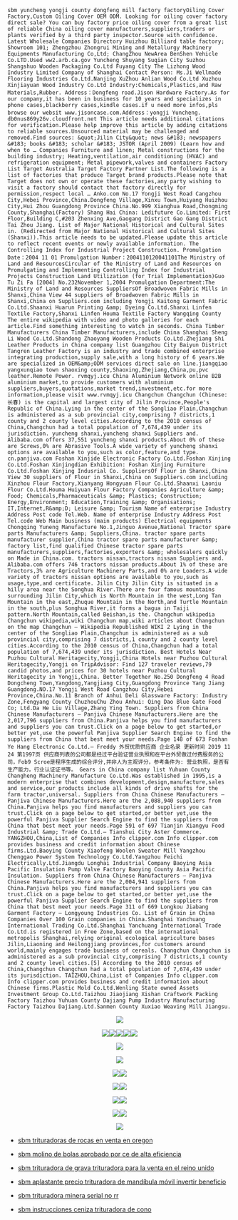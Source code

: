 
```
sbm yuncheng yongji county dongfeng mill factory factoryOiling Cover Factory,Custom Oiling Cover OEM ODM. Looking for oiling cover factory direct sale? You can buy factory price oiling cover from a great list of reliable China oiling cover manufacturers,suppliers,traders or plants verified by a third party inspector.Source with confidence. Latest Wholesale Companies Directory Huizhou Billiard table factory; Showroom 101; Zhengzhou Zhongrui Mining and Metallurgy Machinery Equipments Manufacturing Co,Ltd; ChangZhou NewArea BenShen Vehicle Co.LTD.Used ww2.arb.ca.gov Yuncheng Shuyang Suqian City Suzhou Shangshuo Wooden Packaging Co.Ltd Fuyang City The Lizhong Wood Industry Limited Company of Shanghai Contact Person: Ms.Ji Wellmade Flooring Industries Co.Ltd.Nanjing XuZhou Anlian Wood Co.Ltd Xuzhou Xinjiayuan Wood Industry Co.Ltd Industry:Chemicals,Plastics,and Raw Materials,Rubber. Address：Dongfeng road.Jison Hardware Factory.As for our company,it has been in business for 10 years and specializes in phone cases,blackberry cases,kindle cases.if u need more infos,pls browse our websit www.jisoncase.com.Address：yongji Yuncheng. db0nus869y26v.cloudfront.net This article needs additional citations for verification.Please help improve this article by adding citations to reliable sources.Unsourced material may be challenged and removed.Find sources: &quot;Jilin City&quot; news &#183; newspapers &#183; books &#183; scholar &#183; JSTOR (April 2009) (Learn how and when to … Companies Furniture and linen; Metal constructions for the building industry; Heating,ventilation,air conditioning (HVAC) and refrigeration equipment; Metal pipework,valves and containers Factory List Target Australia Target Factory Partner List.The following is a list of factories that produce Target brand products.Please note that Target does not own or operate these factories,any party wishing to visit a factory should contact that factory directly for permission,respect local … Anko.com No.17 Yongji West Road Cangzhou City,Hebei Province,China.Dongfeng Village,Xinxu Town,Huiyang Huizhou City,Hui Zhou Guangdong Province China.No.999 Xianghua Road,Chongming County,Shanghai(Factory) Shang Hai China: Ledifuture Co.Limited: First Floor,Building C,#203 Zhenxing Ave,Gaogang District Gao Gang District Tai Zhou Jiang. List of Major National Historical and Cultural Sites in. (Redirected from Major National Historical and Cultural Sites (Shanxi)).This article needs to be updated.Please update this article to reflect recent events or newly available information. The Controlling Index for Industrial Project Construction. Promulgation Date：2004 11 01 Promulgation Number：2004110120041101The Ministry of Land and ResourcesCircular of the Ministry of Land and Resources on Promulgating and Implementing Controlling Index for Industrial Projects Construction Land Utilization (for Trial Implementation)Guo Tu Zi Fa [2004] No.232November 1,2004 Promulgation Department:The Ministry of Land and Resources SuppliersOf Broadwoven Fabric Mills in Shanxi,China View 44 suppliers of Broadwoven Fabric Mills in Shanxi,China on Suppliers.com including Yongji Kaitong Garment Fabric Co.Ltd.Shaanxi Huarun Printing &amp; Dyeing Co.Ltd.Shanxi Linfen Textile Factory,Shanxi Linfen Houma Textile Factory Wangqing County The entire wikipedia with video and photo galleries for each article.Find something interesting to watch in seconds. China Timber Manufacturers China Timber Manufacturers,include China Shanghai Sheng Li Wood Co.Ltd.Shandong Zhaoyang Wooden Products Co.Ltd.Zhejiang Shi Leather Products in China company list Guangzhou City Baiyun District Tangren Leather Factory is an industry and trade combined enterprise integrating production,supply sale,with a long history of 6 years.We are specialized in OEM&amp;ODM services direct sale on line.jiangqiao yangxunqiao town shaoxing county,Shaoxing,Zhejiang,China,pu,pvc leather.Remote Power. rvmqyj.icu China Aluminium Network online B2B aluminium market,to provide customers with aluminium suppliers,buyers,quotations,market trend,investment,etc.for more information,please visit www.rvmqyj.icu Changchun Changchun (Chinese: 长春) is the capital and largest city of Jilin Province,People's Republic of China.Lying in the center of the Songliao Plain,Changchun is administered as a sub provincial city,comprising 7 districts,1 county and 2 county level cities.According to the 2010 census of China,Changchun had a total population of 7,674,439 under its jurisdiction. yuncheng shanxi,yuncheng shanxi Suppliers and. Alibaba.com offers 37,551 yuncheng shanxi products.About 0% of these are Screws,0% are Abrasive Tools.A wide variety of yuncheng shanxi options are available to you,such as color,feature,and type. cn.panjiva.com Foshan Xinjide Electronic Factory Co.Ltd.Foshan Xinjing Co.Ltd.Foshan Xinjingdian Exhibition: Foshan Xinjing Furniture Co.Ltd.Foshan Xinjing Indusrial Co. SuppliersOf Flour in Shanxi,China View 30 suppliers of Flour in Shanxi,China on Suppliers.com including Xinzhou Flour Factory,Xianyang Hongyuan Flour Co.Ltd.Shaanxi Laoniu Flour Co.Ltd.Houma Huiyuan Flour Factory Companies Agriculture &amp; Food; Chemicals,Pharmaceuticals &amp; Plastics; Construction; Energy,Environment; Education,Training &amp; Organisations; IT,Internet,R&amp;D; Leisure &amp; Tourism Name of enterprise Industry Address Post code Tel.Web. Name of enterprise Industry Address Post Tel.code Web Main business (main products) Electrical equipments Chongqing Yuneng Manufacture No.1,Jinguo Avenue,National Tractor spare parts Manufacturers &amp; Suppliers,China. tractor spare parts manufacturer supplier,China tractor spare parts manufacturer &amp; factory list,find qualified Chinese tractor spare parts manufacturers,suppliers,factories,exporters &amp; wholesalers quickly on Made in China.com. tractors nissan,tractors nissan Suppliers and. Alibaba.com offers 746 tractors nissan products.About 1% of these are Tractors,3% are Agriculture Machinery Parts,and 0% are Loaders.A wide variety of tractors nissan options are available to you,such as usage,type,and certificate. Jilin City Jilin City is situated in a hilly area near the Songhua River.There are four famous mountains surrounding Jilin City,which is North Mountain in the west,Long Tan Mountain in the east,Zhuque Mountain in the North,and Turtle Mountain in the south,plus Songhua River,it forms a bagua in Taiji pattern.North Mountain,called Beishan,is the. Changchun wikipedia Changchun wikipedia,wiki Changchun map,wiki articles about Changchun on the map Changchun — Wikipedia Republished WIKI 2 Lying in the center of the Songliao Plain,Changchun is administered as a sub provincial city,comprising 7 districts,1 county and 2 county level cities.According to the 2010 census of China,Changchun had a total population of 7,674,439 under its jurisdiction. Best Hotels Near Puzhou Cultural Heritagecity,Yongji,China Hotels near Puzhou Cultural Heritagecity,Yongji on TripAdvisor: Find 127 traveler reviews,79 candid photos,and prices for 30 hotels near Puzhou Cultural Heritagecity in Yongji,China. Better Together No.250 Dongfeng 4 Road Dongcheng Town,Yangdong,Yangjiang City,Guangdong Province Yang Jiang Guangdong.NO.17 Yongji West Road Cangzhou City,Hebei Province,China.No.11 Branch of Anhui Deli Glassware Factory: Industry Zone,Fengyang County ChuzhouChu Zhou Anhui: Qing Dao Blue Gate Food Co; Ltd.Da He Liu Village,Zhang Ying Town. Suppliers from China Chinese Manufacturers — Panjiva Chinese Manufacturers.Here are the 2,017,796 suppliers from China.Panjiva helps you find manufacturers and suppliers you can trust.Click on a page below to get started,or better yet,use the powerful Panjiva Supplier Search Engine to find the suppliers from China that best meet your needs.Page 148 of 673 Foshan Ye Hang Electronic Co.Ltd.— Freddy 外贸优质供应商 企业名录 更新时间 2019 11 24 第1997页 供应商列表的公司都是经过平台验证营业执照和在平台外贸做过付费服务的公司，Fob9 Scroe是程序生成的综合评分,并非人为主观评分，参考条件为: 营业执照，是否有生产能力，行业认证证书等。 Gears in China company list Yuhuan County Changheng Machinery Manufacture Co.Ltd.Was established in 1995,is a modern enterprise that combines development,design,manufacture,sales and service,our products include all kinds of drive shafts for the farm tractor,universal. Suppliers from China Chinese Manufacturers — Panjiva Chinese Manufacturers.Here are the 2,088,940 suppliers from China.Panjiva helps you find manufacturers and suppliers you can trust.Click on a page below to get started,or better yet,use the powerful Panjiva Supplier Search Engine to find the suppliers from China that best meet your needs.Page 591 of 697 Tianjin Xiangyu Food Industrial &amp; Trade Co.Ltd.— Tianshui City Aster Commerce. YANGZHOU,China,List of Companies Info clipper.com Info clipper.com provides business and credit information about Chinese firms.Ltd.Baoying County Xiaofeng Woolen Sweater Mill Yangzhou Chenggao Power System Technology Co.Ltd.Yangzhou Feichi Electrically.Ltd.Jiangdu Longhai Industrial Company Baoying Asia Pacific Insulation Pump Valve Factory Baoying County Asia Pacific Insulation. Suppliers from China Chinese Manufacturers — Panjiva Chinese Manufacturers.Here are the 2,004,941 suppliers from China.Panjiva helps you find manufacturers and suppliers you can trust.Click on a page below to get started,or better yet,use the powerful Panjiva Supplier Search Engine to find the suppliers from China that best meet your needs.Page 311 of 669 Longkou Jiabang Garment Factory — Longyoung Industries Co. List of Grain in China Companies Over 100 Grain companies in China.Shanghai Yanchuang International Trading Co.Ltd.Shanghai Yanchuang International Trade Co.Ltd.is registered in Free Zone,based on the international metropolis Shanghai,relying original ecological agriculture bases Jilin,Liaoning and Heilongjiang provinces,for customers around world,mainly engages trade business of cereals. Changchun Changchun is administered as a sub provincial city,comprising 7 districts,1 county and 2 county level cities.[5] According to the 2010 census of China,Changchun Changchun had a total population of 7,674,439 under its jurisdiction. TAIZHOU,China,List of Companies Info clipper.com Info clipper.com provides business and credit information about Chinese firms.Plastic Mold Co.Ltd.Wenling State owned Assets Investment Group Co.Ltd.Taizhou Jiaojiang Xishan Craftwork Packing Factory Taizhou Yuhuan County Dajiang Pump Industry Manufacturing Factory Taizhou Dajiang.Ltd.Sanmen County Xuxiao Weaving Mill Jiangsu. 
```

<div align="center">

<a href="https://es-crusher.shibang-china.com/github&k=sbm+yuncheng+yongji+county+dongfeng+mill+factory+factory"><img src="https://static.shibang-china.com/es/crusher/logo.jpg"></a>

<a href="https://es-crusher.shibang-china.com/github&k=sbm+yuncheng+yongji+county+dongfeng+mill+factory+factory"><img src="https://static.shibang-china.com/es/crusher/index.jpg"></a><a href="https://es-crusher.shibang-china.com/material.htmlgithub&k=sbm+yuncheng+yongji+county+dongfeng+mill+factory+factory"><img src="https://static.shibang-china.com/es/crusher/material.jpg"></a><a href="https://es-crusher.shibang-china.com/application.htmlgithub&k=sbm+yuncheng+yongji+county+dongfeng+mill+factory+factory"><img src="https://static.shibang-china.com/es/crusher/application.jpg"></a><a href="https://es-crusher.shibang-china.com/aboutus.htmlgithub&k=sbm+yuncheng+yongji+county+dongfeng+mill+factory+factory"><img src="https://static.shibang-china.com/es/crusher/aboutus.jpg"></a><a href="https://es-crusher.shibang-china.com/contact.htmlgithub&k=sbm+yuncheng+yongji+county+dongfeng+mill+factory+factory"><img src="https://static.shibang-china.com/es/crusher/contact.jpg"></a>

<a href="https://es-crusher.shibang-china.com/github&k=sbm+yuncheng+yongji+county+dongfeng+mill+factory+factory"><img src="https://static.shibang-china.com/es/crusher/banner.jpg"></a>

<a href="https://swt.shibang-china.com/github&k=sbm+yuncheng+yongji+county+dongfeng+mill+factory+factory"><img src="https://static.shibang-china.com/es/crusher/text.jpg"></a>

<a href="https://swt.shibang-china.com/github&k=sbm+yuncheng+yongji+county+dongfeng+mill+factory+factory"><img src="https://static.shibang-china.com/es/crusher/chat.jpg"></a><a href="https://es-crusher.shibang-china.com/contact.htmlgithub&k=sbm+yuncheng+yongji+county+dongfeng+mill+factory+factory"><img src="https://static.shibang-china.com/es/crusher/message.jpg"></a>

<a href="https://es-crusher.shibang-china.com/products/pe.htmlgithub&k=sbm+yuncheng+yongji+county+dongfeng+mill+factory+factory"><img src="https://static.shibang-china.com/es/crusher/pe.jpg"></a><a href="https://es-crusher.shibang-china.com/products/pf.htmlgithub&k=sbm+yuncheng+yongji+county+dongfeng+mill+factory+factory"><img src="https://static.shibang-china.com/es/crusher/pf.jpg"></a>

<a href="https://es-crusher.shibang-china.com/products/hpt.htmlgithub&k=sbm+yuncheng+yongji+county+dongfeng+mill+factory+factory"><img src="https://static.shibang-china.com/es/crusher/hpt.jpg"></a><a href="https://es-crusher.shibang-china.com/products/vsi.htmlgithub&k=sbm+yuncheng+yongji+county+dongfeng+mill+factory+factory"><img src="https://static.shibang-china.com/es/crusher/vsi.jpg"></a>

<a href="https://es-crusher.shibang-china.com/products/klv.htmlgithub&k=sbm+yuncheng+yongji+county+dongfeng+mill+factory+factory"><img src="https://static.shibang-china.com/es/crusher/klv.jpg"></a><a href="https://es-crusher.shibang-china.com/products/portable.htmlgithub&k=sbm+yuncheng+yongji+county+dongfeng+mill+factory+factory"><img src="https://static.shibang-china.com/es/crusher/portable.jpg"></a>

<a href="https://swt.shibang-china.com/github&k=sbm+yuncheng+yongji+county+dongfeng+mill+factory+factory"><img src="https://static.shibang-china.com/es/crusher/case.jpg"></a>

</div>


* [sbm trituradoras de rocas en venta en oregon](sbm%20trituradoras%20de%20rocas%20en%20venta%20en%20oregon.md)

* [sbm molino de bolas aprobado por ce de alta eficiencia](sbm%20molino%20de%20bolas%20aprobado%20por%20ce%20de%20alta%20eficiencia.md)

* [sbm trituradora de grava trituradora para la venta en el reino unido](sbm%20trituradora%20de%20grava%20trituradora%20para%20la%20venta%20en%20el%20reino%20unido.md)

* [sbm aplastante precio trituradora de mandíbula móvil invertir beneficio](sbm%20aplastante%20precio%20trituradora%20de%20mand%C3%ADbula%20m%C3%B3vil%20invertir%20beneficio.md)

* [sbm trituradora minera serial no rr](sbm%20trituradora%20minera%20serial%20no%20rr.md)

* [sbm instrucciones ceniza trituradora de cono](sbm%20instrucciones%20ceniza%20trituradora%20de%20cono.md)